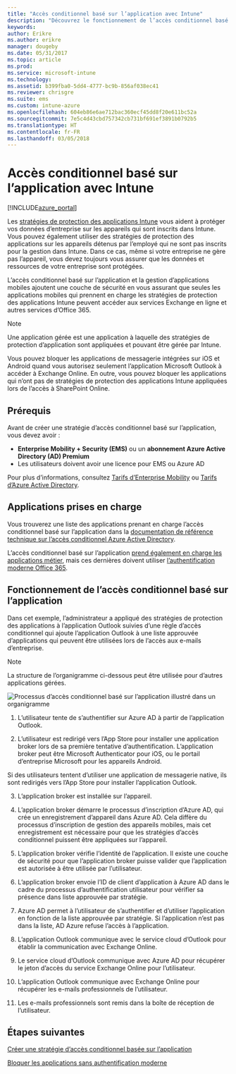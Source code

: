 ```yaml
---
title: "Accès conditionnel basé sur l’application avec Intune"
description: "Découvrez le fonctionnement de l’accès conditionnel basé sur l’application avec Intune."
keywords: 
author: Erikre
ms.author: erikre
manager: dougeby
ms.date: 05/31/2017
ms.topic: article
ms.prod: 
ms.service: microsoft-intune
ms.technology: 
ms.assetid: b399fba0-5dd4-4777-bc9b-856af038ec41
ms.reviewer: chrisgre
ms.suite: ems
ms.custom: intune-azure
ms.openlocfilehash: 604eb86e6ae712bac360ecf45dd8f20e611bc52a
ms.sourcegitcommit: 7e5c4d43cbd757342cb731bf691ef3891b0792b5
ms.translationtype: HT
ms.contentlocale: fr-FR
ms.lasthandoff: 03/05/2018
---
```

# <a name="app-based-conditional-access-with-intune"></a>Accès conditionnel basé sur l’application avec Intune

[!INCLUDE[azure_portal](./includes/azure_portal.md)]

Les [stratégies de protection des applications Intune](app-protection-policy.md) vous aident à protéger vos données d’entreprise sur les appareils qui sont inscrits dans Intune. Vous pouvez également utiliser des stratégies de protection des applications sur les appareils détenus par l’employé qui ne sont pas inscrits pour la gestion dans Intune. Dans ce cas, même si votre entreprise ne gère pas l’appareil, vous devez toujours vous assurer que les données et ressources de votre entreprise sont protégées.

L’accès conditionnel basé sur l’application et la gestion d’applications mobiles ajoutent une couche de sécurité en vous assurant que seules les applications mobiles qui prennent en charge les stratégies de protection des applications Intune peuvent accéder aux services Exchange en ligne et autres services d’Office 365.

> [!NOTE]
> Une application gérée est une application à laquelle des stratégies de protection d’application sont appliquées et pouvant être gérée par Intune.

Vous pouvez bloquer les applications de messagerie intégrées sur iOS et Android quand vous autorisez seulement l’application Microsoft Outlook à accéder à Exchange Online. En outre, vous pouvez bloquer les applications qui n’ont pas de stratégies de protection des applications Intune appliquées lors de l’accès à SharePoint Online.

## <a name="prerequisites"></a>Prérequis
Avant de créer une stratégie d’accès conditionnel basé sur l’application, vous devez avoir :

- **Enterprise Mobility + Security (EMS)** ou un **abonnement Azure Active Directory (AD) Premium**
- Les utilisateurs doivent avoir une licence pour EMS ou Azure AD

Pour plus d’informations, consultez [Tarifs d’Enterprise Mobility](https://www.microsoft.com/cloud-platform/enterprise-mobility-pricing) ou [Tarifs d’Azure Active Directory](https://azure.microsoft.com/pricing/details/active-directory/).

## <a name="supported-apps"></a>Applications prises en charge

Vous trouverez une liste des applications prenant en charge l’accès conditionnel basé sur l’application dans la [documentation de référence technique sur l’accès conditionnel Azure Active Directory](https://docs.microsoft.com/azure/active-directory/active-directory-conditional-access-technical-reference).

L’accès conditionnel basé sur l’application [prend également en charge les applications métier](https://docs.microsoft.com/intune-classic/deploy-use/block-apps-with-no-modern-authentication), mais ces dernières doivent utiliser [l’authentification moderne Office 365](https://support.office.com/article/Using-Office-365-modern-authentication-with-Office-clients-776c0036-66fd-41cb-8928-5495c0f9168a).

## <a name="how-app-based-conditional-access-works"></a>Fonctionnement de l’accès conditionnel basé sur l’application

Dans cet exemple, l’administrateur a appliqué des stratégies de protection des applications à l’application Outlook suivies d’une règle d’accès conditionnel qui ajoute l’application Outlook à une liste approuvée d’applications qui peuvent être utilisées lors de l’accès aux e-mails d’entreprise.

> [!NOTE]
> La structure de l’organigramme ci-dessous peut être utilisée pour d’autres applications gérées.

![Processus d’accès conditionnel basé sur l’application illustré dans un organigramme](./media/ca-intune-common-ways-3.png)

1.  L’utilisateur tente de s’authentifier sur Azure AD à partir de l’application Outlook.

2.  L’utilisateur est redirigé vers l’App Store pour installer une application broker lors de sa première tentative d’authentification. L’application broker peut être Microsoft Authenticator pour iOS, ou le portail d’entreprise Microsoft pour les appareils Android.

 Si des utilisateurs tentent d’utiliser une application de messagerie native, ils sont redirigés vers l’App Store pour installer l’application Outlook.

3.  L’application broker est installée sur l’appareil.

4.  L’application broker démarre le processus d’inscription d’Azure AD, qui crée un enregistrement d’appareil dans Azure AD. Cela diffère du processus d’inscription de gestion des appareils mobiles, mais cet enregistrement est nécessaire pour que les stratégies d’accès conditionnel puissent être appliquées sur l’appareil.

5.  L’application broker vérifie l’identité de l’application. Il existe une couche de sécurité pour que l’application broker puisse valider que l’application est autorisée à être utilisée par l’utilisateur.

6.  L’application broker envoie l’ID de client d’application à Azure AD dans le cadre du processus d’authentification utilisateur pour vérifier sa présence dans liste approuvée par stratégie.

7.  Azure AD permet à l’utilisateur de s’authentifier et d’utiliser l’application en fonction de la liste approuvée par stratégie. Si l’application n’est pas dans la liste, AD Azure refuse l’accès à l’application.

8.  L’application Outlook communique avec le service cloud d’Outlook pour établir la communication avec Exchange Online.

9.  Le service cloud d’Outlook communique avec Azure AD pour récupérer le jeton d’accès du service Exchange Online pour l’utilisateur.

10.  L’application Outlook communique avec Exchange Online pour récupérer les e-mails professionnels de l’utilisateur.

11.  Les e-mails professionnels sont remis dans la boîte de réception de l’utilisateur.

## <a name="next-steps"></a>Étapes suivantes
[Créer une stratégie d’accès conditionnel basée sur l’application](app-based-conditional-access-intune-create.md)

[Bloquer les applications sans authentification moderne](app-modern-authentication-block.md)
